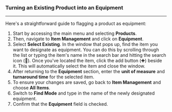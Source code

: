 ### Turning an Existing Product into an Equipment
_______
Here's a straightforward guide to flagging a product as equipment:

1. Start by accessing the main menu and selecting **Products**.
2. Then, navigate to **Item Management** and click on **Equipment**.
3. Select **Select Existing**. In the window that pops up, find the item you want to designate as equipment. You can do this by scrolling through the list or typing the item's name in the search bar and hitting the search icon (🔎). Once you've located the item, click the add button (✚) beside it. This will automatically select the item and close the window.
4. After returning to the **Equipment** section, enter the **unit of measure** and **turnaround time** for the selected item.
5. To ensure your changes are saved, go back to **Item Management** and choose **All Items**.
6. Switch to **Find Mode** and type in the name of the newly designated equipment.
7. Confirm that the **Equipment** field is checked.
